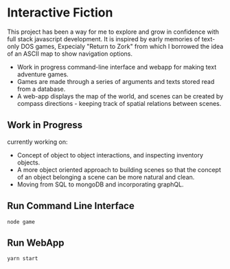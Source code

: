 <p align="center">
  <a href="https://image.ibb.co/iR8OQU/Screen_Shot_2018_09_14_at_10_06_36_AM.png" alt="Screen Shot 2018 09 14 at 10 06 36 AM" border="0" /></a>
</p>

# Interactive Fiction
This project has been a way for me to explore and grow in confidence with full stack javascript development. 
It is inspired by early memories of text-only DOS games, Expecialy "Return to Zork" from which I borrowed the idea of an ASCII map to show navigation options. 

- Work in progress command-line interface and webapp for making text adventure games.
- Games are made through a series of arguments and texts stored read from a database.
- A web-app displays the map of the world, and scenes can be created by compass directions - keeping track of spatial       relations between scenes.

## Work in Progress
currently working on:
- Concept of object to object interactions, and inspecting inventory objects. 
- A more object oriented approach to building scenes so that the concept of an object belonging a scene can be more natural and clean. 
- Moving from SQL to mongoDB and incorporating graphQL.

## Run Command Line Interface
```
node game
```

## Run WebApp
```
yarn start
```
